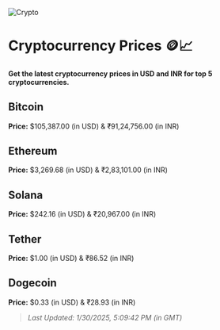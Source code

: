 
![Crypto](https://www.techguide.com.au/wp-content/uploads/2020/11/crypto3.jpeg)

# Cryptocurrency Prices 🪙📈

#### Get the latest cryptocurrency prices in USD and INR for top 5 cryptocurrencies.

## Bitcoin

**Price:** $105,387.00 (in USD) & ₹91,24,756.00 (in INR)

## Ethereum

**Price:** $3,269.68 (in USD) & ₹2,83,101.00 (in INR)

## Solana

**Price:** $242.16 (in USD) & ₹20,967.00 (in INR)

## Tether

**Price:** $1.00 (in USD) & ₹86.52 (in INR)

## Dogecoin

**Price:** $0.33 (in USD) & ₹28.93 (in INR)

> _Last Updated: 1/30/2025, 5:09:42 PM (in GMT)_
